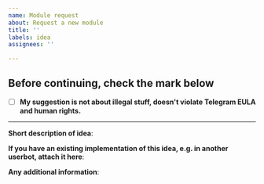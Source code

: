 ```yaml
---
name: Module request
about: Request a new module
title: ''
labels: idea
assignees: ''

---
```


## Before continuing, check the mark below
- [ ] **My suggestion is not about illegal stuff, doesn't violate Telegram EULA and human rights.**
---

**Short description of idea**:

**If you have an existing implementation of this idea, e.g. in another userbot, attach it here**:

**Any additional information**:
